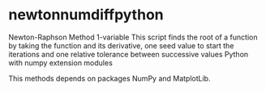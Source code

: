 # newtonnumdiffpython
Newton-Raphson Method 1-variable  This script finds the root of a function by taking the function and its derivative, one seed value to start the iterations and one relative tolerance between successive values Python with numpy extension modules

This methods depends on packages NumPy and MatplotLib.
